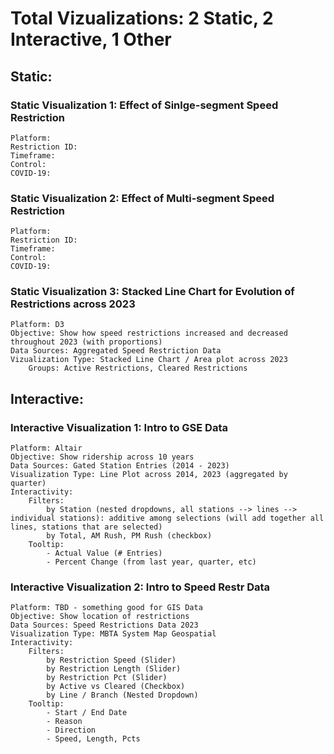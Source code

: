 # Total Vizualizations: 2 Static, 2 Interactive, 1 Other

## Static:
### Static Visualization 1: Effect of Sinlge-segment Speed Restriction
    Platform: 
    Restriction ID:
    Timeframe:
    Control:
    COVID-19:
### Static Visualization 2: Effect of Multi-segment Speed Restriction
    Platform:
    Restriction ID:
    Timeframe:
    Control:
    COVID-19:
### Static Visualization 3: Stacked Line Chart for Evolution of Restrictions across 2023
    Platform: D3
    Objective: Show how speed restrictions increased and decreased throughout 2023 (with proportions)
    Data Sources: Aggregated Speed Restriction Data
    Vizualization Type: Stacked Line Chart / Area plot across 2023
        Groups: Active Restrictions, Cleared Restrictions

## Interactive:
### Interactive Visualization 1: Intro to GSE Data
    Platform: Altair
    Objective: Show ridership across 10 years
    Data Sources: Gated Station Entries (2014 - 2023)
    Visualization Type: Line Plot across 2014, 2023 (aggregated by quarter) 
    Interactivity: 
        Filters: 
            by Station (nested dropdowns, all stations --> lines --> individual stations): additive among selections (will add together all lines, stations that are selected)
            by Total, AM Rush, PM Rush (checkbox)
        Tooltip:
            - Actual Value (# Entries)
            - Percent Change (from last year, quarter, etc)
### Interactive Visualization 2: Intro to Speed Restr Data
    Platform: TBD - something good for GIS Data
    Objective: Show location of restrictions
    Data Sources: Speed Restrictions Data 2023
    Visualization Type: MBTA System Map Geospatial
    Interactivity:
        Filters:
            by Restriction Speed (Slider)
            by Restriction Length (Slider)
            by Restriction Pct (Slider)
            by Active vs Cleared (Checkbox)
            by Line / Branch (Nested Dropdown)
        Tooltip:
            - Start / End Date
            - Reason
            - Direction
            - Speed, Length, Pcts



